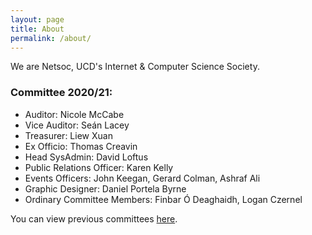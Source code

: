 ```yaml
---
layout: page
title: About
permalink: /about/
---
```


We are Netsoc, UCD's Internet & Computer Science Society.

### Committee 2020/21:

* Auditor: Nicole McCabe
* Vice Auditor: Seán Lacey
* Treasurer: Liew Xuan
* Ex Officio: Thomas Creavin
* Head SysAdmin: David Loftus
* Public Relations Officer: Karen Kelly
* Events Officers: John Keegan, Gerard Colman, Ashraf Ali
* Graphic Designer: Daniel Portela Byrne
* Ordinary Committee Members: Finbar Ó Deaghaidh, Logan Czernel

You can view previous committees [here](history).
